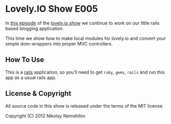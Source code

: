 # Lovely.IO Show E005

In [this episode](http://lovely.io/show/mvc-is-everywhere) of the
[lovely.io show](http://lovely.io/show) we continue to work on our little
rails based blogging application.

This time we show how to make local modules for lovely.io and convert your
simple dom-wrappers into proper MVC controllers.

## How To Use

This is a [rails](http://rubyonrails.org) application, so you'll need to
get `ruby`, `gems`, `rails` and run this app as a usual rails app.


## License & Copyright

All source code in this show is released under the terms of the MIT license

Copyright (C) 2012 Nikolay Nemshilov